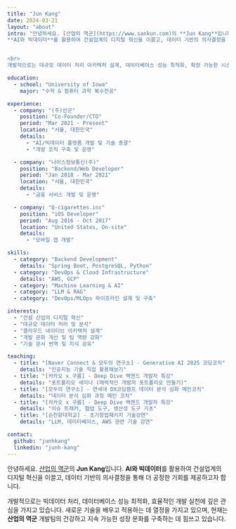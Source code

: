 ```yaml
---
title: "Jun Kang"
date: 2024-03-21
layout: "about"
intro: "안녕하세요. [산업의 역군](https://www.sankun.com)의 **Jun Kang**입니다. 
**AI와 빅데이터**를 활용하여 건설업계의 디지털 혁신을 이끌고, 데이터 기반의 의사결정을 통해 더 공정한 기회를 제공하고자 합니다.


<br>
개발적으로는 대규모 데이터 처리 아키텍처 설계, 데이터베이스 성능 최적화, 확장 가능한 시스템 구축에 깊은 관심을 가지고 있습니다. 새로운 기술을 배우고 적용하는 데 열정을 가지고 있으며, 현재는 **산업의 역군** 개발팀의 건강하고 지속 가능한 성장 문화를 구축하는 데 힘쓰고 있습니다."

education:
  - school: "University of Iowa"
    major: "수학 & 컴퓨터 과학 복수전공"

experience:
  - company: "(주)산군"
    position: "Co-Founder/CTO"
    period: "Mar 2021 - Present"
    location: "서울, 대한민국"
    details:
      - "AI/빅데이터 플랫폼 개발 및 기술 총괄"
      - "개발 조직 구축 및 운영"

  - company: "나이스정보통신(주)"
    position: "Backend/Web Developer"
    period: "Jan 2018 - Mar 2021"
    location: "서울, 대한민국"
    details:
      - "금융 서비스 개발 및 운영"

  - company: "Q-cigarettes.inc"
    position: "iOS Developer"
    period: "Aug 2016 - Oct 2017"
    location: "United States, On-site"
    details:
      - "모바일 앱 개발"

skills:
  - category: "Backend Development"
    details: "Spring Boot, PostgreSQL, Python"
  - category: "DevOps & Cloud Infrastructure"
    details: "AWS, GCP"
  - category: "Machine Learning & AI"
  - category: "LLM & RAG"
  - category: "DevOps/MLOps 파이프라인 설계 및 구축"

interests:
  - "건설 산업의 디지털 혁신"
  - "대규모 데이터 처리 및 분석"
  - "클라우드 네이티브 아키텍처 설계"
  - "개발 문화 개선 및 팀 역량 강화"
  - "기술 문서 번역 및 지식 공유"

teaching:
  - title: "[Naver Connect & 모두의 연구소] - Generative AI 2025 코딩코치"
    details: "인공지능 기술 직접 활용해보기"
  - title: "[카카오 x 구름] - Deep Dive 백엔드 개발자 특강"
    details: "포트폴리오 세미나 (매력적인 개발자 포트폴리오 만들기)"
  - title: "[모두의 연구소] - 연세대 DX코딩캠프 데이터 분석 심화 메인코치"
    details: "데이터 분석 심화 과정 메인 코치"
  - title: "[카카오 x 구름] - Deep Dive 백엔드 개발자 특강"
    details: "이슈 트래커, 협업 도구, 생산성 도구 기초"
  - title: "[순천향대학교] - 초기창업패키지 기술강연"
    details: "LLM, 데이터베이스, AWS 관련 기술 강연"

contact:
  github: "junhkang"
  linkedin: "junh-kang"
---
```


안녕하세요. [산업의 역군](https://www.sankun.com)의 **Jun Kang**입니다. 
**AI와 빅데이터**를 활용하여 건설업계의 디지털 혁신을 이끌고, 데이터 기반의 의사결정을 통해 더 공정한 기회를 제공하고자 합니다.

개발적으로는 빅데이터 처리, 데이터베이스 성능 최적화, 효율적인 개발 실천에 깊은 관심을 가지고 있습니다. 새로운 기술을 배우고 적용하는 데 열정을 가지고 있으며, 현재는 **산업의 역군** 개발팀의 건강하고 지속 가능한 성장 문화를 구축하는 데 힘쓰고 있습니다.
